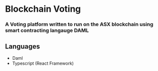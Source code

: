 # Blockchain Voting

### A Voting platform written to run on the ASX blockchain using smart contracting langauge DAML

## Languages
- Daml
- Typescript (React Framework)
